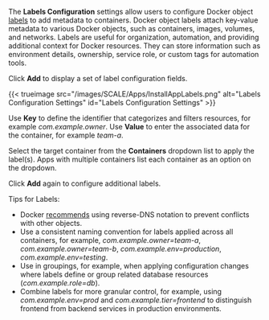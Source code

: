 &NewLine;

The **Labels Configuration** settings allow users to configure Docker object [labels](https://docs.docker.com/engine/manage-resources/labels/) to add metadata to containers.
Docker object labels attach key-value metadata to various Docker objects, such as containers, images, volumes, and networks.
Labels are useful for organization, automation, and providing additional context for Docker resources.
They can store information such as environment details, ownership, service role, or custom tags for automation tools.

Click **Add** to display a set of label configuration fields.

{{< trueimage src="/images/SCALE/Apps/InstallAppLabels.png" alt="Labels Configuration Settings" id="Labels Configuration Settings" >}}

Use **Key** to define the identifier that categorizes and filters resources, for example *com.example.owner*.
Use **Value** to enter the associated data for the container, for example *team-a*.

Select the target container from the **Containers** dropdown list to apply the label(s).
Apps with multiple containers list each container as an option on the dropdown.

Click **Add** again to configure additional labels.

Tips for Labels:

* Docker [recommends](https://docs.docker.com/reference/compose-file/services/#labels) using reverse-DNS notation to prevent conflicts with other objects.
* Use a consistent naming convention for labels applied across all containers, for example, *com.example.owner=team-a*, *com.example.owner=team-b*, *com.example.env=production*, *com.example.env=testing*.
* Use in groupings, for example, when applying configuration changes where labels define or group related database resources (*com.example.role=db*).
* Combine labels for more granular control, for example, using *com.example.env=prod* and *com.example.tier=frontend* to distinguish frontend from backend services in production environments.
